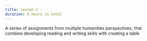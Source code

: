 ```yaml
---
title: Lesson 2 - 
duration: 4 hours in total 
---
```

A series of assignments from multiple humanities perspectives, that combine developing reading and writing skills with creating a table 

